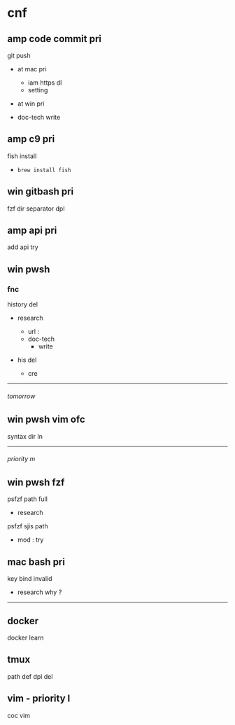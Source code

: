 
# cnf


## amp code commit pri

git push
- at mac pri
  - iam https dl
  - setting

- at win pri

- doc-tech write


## amp c9 pri

fish install
- `brew install fish`


## win gitbash pri

fzf dir separator dpl


## amp api pri

add api try


## win pwsh

### fnc

history del
- research
  - url : 
  - doc-tech
    - write

- his del
  - cre


---

###### tomorrow

## win pwsh vim ofc

syntax dir ln


---

###### priority m

## win pwsh fzf

psfzf path full
- research


psfzf sjis path
- mod : try


## mac bash pri

key bind invalid
- research why ?


---

## docker

docker learn


## tmux

path def dpl del


## vim  -  priority l

coc vim



